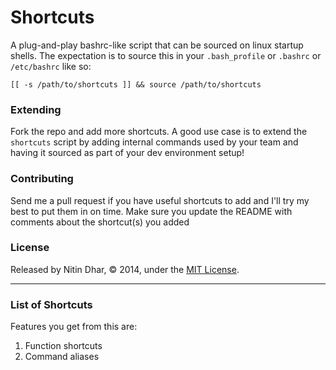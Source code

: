 Shortcuts
=========

A plug-and-play bashrc-like script that can be sourced on linux startup shells. The expectation is to source this in your `.bash_profile` or `.bashrc` or `/etc/bashrc` like so:

    [[ -s /path/to/shortcuts ]] && source /path/to/shortcuts

### Extending

Fork the repo and add more shortcuts. A good use case is to extend the `shortcuts` script by adding internal commands used by your team and having it sourced as part of your dev environment setup!

### Contributing

Send me a pull request if you have useful shortcuts to add and I'll try my best to put them in on time. Make sure you update the README with comments about the shortcut(s) you added

### License

Released by Nitin Dhar, © 2014, under the [MIT License](https://github.com/nitindhar7/shortcuts/blob/master/MIT-LICENSE).

* * *

### List of Shortcuts

Features you get from this are:

1) Function shortcuts
2) Command aliases